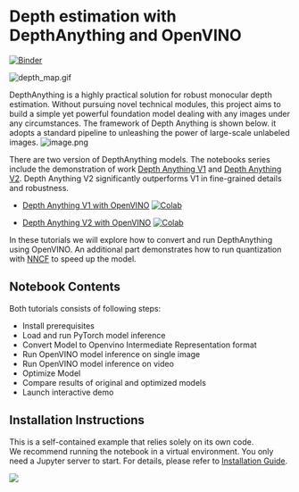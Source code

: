 # Depth estimation with DepthAnything and OpenVINO

[![Binder](https://mybinder.org/badge_logo.svg)](https://mybinder.org/v2/gh/eaidova/openvino_notebooks_binder.git/main?urlpath=git-pull%3Frepo%3Dhttps%253A%252F%252Fgithub.com%252Fopenvinotoolkit%252Fopenvino_notebooks%26urlpath%3Dtree%252Fopenvino_notebooks%252Fnotebooks%2Fdepth-anythingh%2Fdepth-anything.ipynb)

![depth_map.gif](https://github.com/openvinotoolkit/openvino_notebooks/assets/29454499/a9a16658-512f-470c-a33c-0e1f9d0ae72c)


DepthAnything is a highly practical solution for robust monocular depth estimation. Without pursuing novel technical modules, this project aims to build a simple yet powerful foundation model dealing with any images under any circumstances.
The framework of Depth Anything is shown below. it adopts a standard pipeline to unleashing the power of large-scale unlabeled images. 
![image.png](https://depth-anything.github.io/static/images/pipeline.png)

There are two version of DepthAnything models. The notebooks series include the demonstration of work [Depth Anything V1](https://depth-anything.github.io/) and [Depth Anything V2](https://depth-anything.github.io/). Depth Anything V2 significantly outperforms V1 in fine-grained details and robustness.

* [Depth Anything V1 with OpenVINO](./depth-anything.ipynb) [![Colab](https://colab.research.google.com/assets/colab-badge.svg)](https://colab.research.google.com/github/openvinotoolkit/openvino_notebooks/blob/latest/notebooks/depth-anything/depth-anything.ipynb)

* [Depth Anything V2 with OpenVINO](./depth-anything-v2.ipynb) [![Colab](https://colab.research.google.com/assets/colab-badge.svg)](https://colab.research.google.com/github/openvinotoolkit/openvino_notebooks/blob/latest/notebooks/depth-anything/depth-anything-v2.ipynb)


In these tutorials we will explore how to convert and run DepthAnything using OpenVINO. An additional part demonstrates how to run quantization with [NNCF](https://github.com/openvinotoolkit/nncf/) to speed up the model.

## Notebook Contents

Both tutorials consists of following steps:
- Install prerequisites
- Load and run PyTorch model inference
- Convert Model to Openvino Intermediate Representation format
- Run OpenVINO model inference on single image
- Run OpenVINO model inference on video
- Optimize Model
- Compare results of original and optimized models
- Launch interactive demo

## Installation Instructions

This is a self-contained example that relies solely on its own code.</br>
We recommend  running the notebook in a virtual environment. You only need a Jupyter server to start.
For details, please refer to [Installation Guide](../../README.md).

<img referrerpolicy="no-referrer-when-downgrade" src="https://static.scarf.sh/a.png?x-pxid=5b5a4db0-7875-4bfb-bdbd-01698b5b1a77&file=notebooks/depth-anything/README.md" />
